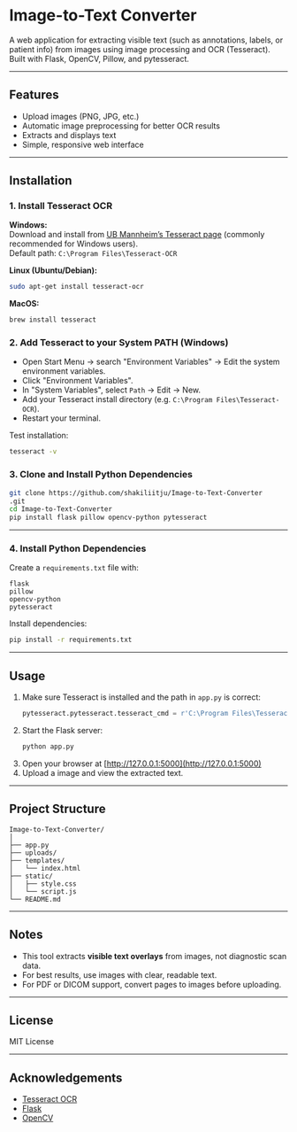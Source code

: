 # Image-to-Text Converter

A web application for extracting visible text (such as annotations, labels, or patient info) from images using image processing and OCR (Tesseract).  
Built with Flask, OpenCV, Pillow, and pytesseract.

---

## Features

- Upload images (PNG, JPG, etc.)
- Automatic image preprocessing for better OCR results
- Extracts and displays text
- Simple, responsive web interface

---

## Installation

### 1. Install Tesseract OCR

**Windows:**  
Download and install from [UB Mannheim’s Tesseract page](https://github.com/UB-Mannheim/tesseract/wiki) (commonly recommended for Windows users).<br>
Default path: `C:\Program Files\Tesseract-OCR`

**Linux (Ubuntu/Debian):**
```bash
sudo apt-get install tesseract-ocr
```

**MacOS:**
```bash
brew install tesseract
```

### 2. Add Tesseract to your System PATH (Windows)

- Open Start Menu → search "Environment Variables" → Edit the system environment variables.
- Click "Environment Variables".
- In "System Variables", select `Path` → Edit → New.
- Add your Tesseract install directory (e.g. `C:\Program Files\Tesseract-OCR`).
- Restart your terminal.

Test installation:
```bash
tesseract -v
```

### 3. Clone and Install Python Dependencies

```bash
git clone https://github.com/shakiliitju/Image-to-Text-Converter
.git
cd Image-to-Text-Converter
pip install flask pillow opencv-python pytesseract
```

---
### 4. Install Python Dependencies

Create a `requirements.txt` file with:
```
flask
pillow
opencv-python
pytesseract
```
Install dependencies:
```bash
pip install -r requirements.txt
```

---

## Usage

1. Make sure Tesseract is installed and the path in `app.py` is correct:
    ```python
    pytesseract.pytesseract.tesseract_cmd = r'C:\Program Files\Tesseract-OCR\tesseract.exe'
    ```
2. Start the Flask server:
    ```bash
    python app.py
    ```
3. Open your browser at [http://127.0.0.1:5000](http://127.0.0.1:5000)
4. Upload a image and view the extracted text.

---

## Project Structure

```
Image-to-Text-Converter/
│
├── app.py
├── uploads/
├── templates/
│   └── index.html
├── static/
│   ├── style.css
│   └── script.js
└── README.md
```

---

## Notes

- This tool extracts **visible text overlays** from images, not diagnostic scan data.
- For best results, use images with clear, readable text.
- For PDF or DICOM support, convert pages to images before uploading.

---

## License

MIT License

---

## Acknowledgements

- [Tesseract OCR](https://github.com/tesseract-ocr/tesseract)
- [Flask](https://flask.palletsprojects.com/)
- [OpenCV](https://opencv.org/)
